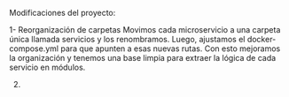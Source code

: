 Modificaciones del proyecto:

1- Reorganización de carpetas
    Movimos cada microservicio a una carpeta única llamada servicios y los renombramos. Luego, ajustamos el docker-compose.yml para que apunten a esas nuevas rutas. Con esto mejoramos la organización y tenemos una base limpia para extraer la lógica de cada servicio en módulos.

2.
